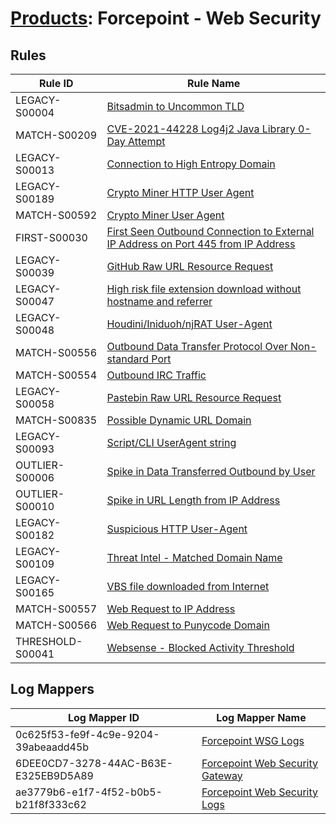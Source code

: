 # [Products](README.md): Forcepoint - Web Security

## Rules

|Rule ID|Rule Name|
|----|----|
|LEGACY-S00004|[Bitsadmin to Uncommon TLD](../rules/LEGACY-S00004.md)|
|MATCH-S00209|[CVE-2021-44228 Log4j2 Java Library 0-Day Attempt](../rules/MATCH-S00209.md)|
|LEGACY-S00013|[Connection to High Entropy Domain](../rules/LEGACY-S00013.md)|
|LEGACY-S00189|[Crypto Miner HTTP User Agent](../rules/LEGACY-S00189.md)|
|MATCH-S00592|[Crypto Miner User Agent](../rules/MATCH-S00592.md)|
|FIRST-S00030|[First Seen Outbound Connection to External IP Address on Port 445 from IP Address](../rules/FIRST-S00030.md)|
|LEGACY-S00039|[GitHub Raw URL Resource Request](../rules/LEGACY-S00039.md)|
|LEGACY-S00047|[High risk file extension download without hostname and referrer](../rules/LEGACY-S00047.md)|
|LEGACY-S00048|[Houdini/Iniduoh/njRAT User-Agent](../rules/LEGACY-S00048.md)|
|MATCH-S00556|[Outbound Data Transfer Protocol Over Non-standard Port](../rules/MATCH-S00556.md)|
|MATCH-S00554|[Outbound IRC Traffic](../rules/MATCH-S00554.md)|
|LEGACY-S00058|[Pastebin Raw URL Resource Request](../rules/LEGACY-S00058.md)|
|MATCH-S00835|[Possible Dynamic URL Domain](../rules/MATCH-S00835.md)|
|LEGACY-S00093|[Script/CLI UserAgent string](../rules/LEGACY-S00093.md)|
|OUTLIER-S00006|[Spike in Data Transferred Outbound by User](../rules/OUTLIER-S00006.md)|
|OUTLIER-S00010|[Spike in URL Length from IP Address](../rules/OUTLIER-S00010.md)|
|LEGACY-S00182|[Suspicious HTTP User-Agent](../rules/LEGACY-S00182.md)|
|LEGACY-S00109|[Threat Intel - Matched Domain Name](../rules/LEGACY-S00109.md)|
|LEGACY-S00165|[VBS file downloaded from Internet](../rules/LEGACY-S00165.md)|
|MATCH-S00557|[Web Request to IP Address](../rules/MATCH-S00557.md)|
|MATCH-S00566|[Web Request to Punycode Domain](../rules/MATCH-S00566.md)|
|THRESHOLD-S00041|[Websense - Blocked Activity Threshold](../rules/THRESHOLD-S00041.md)|


## Log Mappers

|Log Mapper ID|Log Mapper Name|
|----|----|
|0c625f53-fe9f-4c9e-9204-39abeaadd45b|[Forcepoint WSG Logs](../mappings/0c625f53-fe9f-4c9e-9204-39abeaadd45b.md)|
|6DEE0CD7-3278-44AC-B63E-E325EB9D5A89|[Forcepoint Web Security Gateway](../mappings/6DEE0CD7-3278-44AC-B63E-E325EB9D5A89.md)|
|ae3779b6-e1f7-4f52-b0b5-b21f8f333c62|[Forcepoint Web Security Logs](../mappings/ae3779b6-e1f7-4f52-b0b5-b21f8f333c62.md)|


